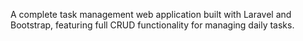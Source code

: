 A complete task management web application built with Laravel and Bootstrap, featuring full CRUD functionality for managing daily tasks.
